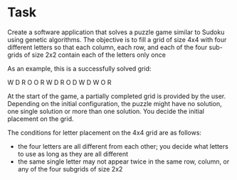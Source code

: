 # Task

Create a software application that solves a puzzle game similar to Sudoku using genetic algorithms.
The objective is to fill a grid of size 4x4 with four different letters so that each column, each row,
and each of the four sub-grids of size 2x2 contain each of the letters only once

As an example, this is a successfully solved grid:

W 	D 	R 	O
O 	R 	W 	D
R 	O 	D 	W
D 	W 	O 	R

At the start of the game, a partially completed grid is provided by the user. Depending on
the initial configuration, the puzzle might have no solution, one single solution or more
than one solution. You decide the initial placement on the grid.

The conditions for letter placement on the 4x4 grid are as follows:

* the four letters are all different from each other; you decide what letters to use as
  long as they are all different
* the same single letter may not appear twice in the same row, column, or any of the four
  subgrids of size 2x2
